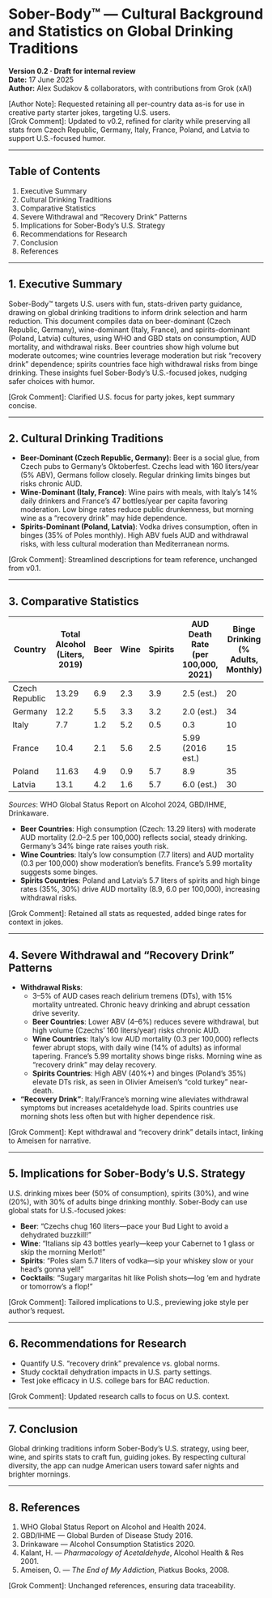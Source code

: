 # Sober-Body™ — Cultural Background and Statistics on Global Drinking Traditions

**Version 0.2 · Draft for internal review**  
**Date:** 17 June 2025  
**Author:** Alex Sudakov & collaborators, with contributions from Grok (xAI)  

[Author Note]: Requested retaining all per-country data as-is for use in creative party starter jokes, targeting U.S. users.  
[Grok Comment]: Updated to v0.2, refined for clarity while preserving all stats from Czech Republic, Germany, Italy, France, Poland, and Latvia to support U.S.-focused humor.

---

## Table of Contents

1. Executive Summary
2. Cultural Drinking Traditions
3. Comparative Statistics
4. Severe Withdrawal and “Recovery Drink” Patterns
5. Implications for Sober-Body’s U.S. Strategy
6. Recommendations for Research
7. Conclusion
8. References

---

## 1. Executive Summary

Sober-Body™ targets U.S. users with fun, stats-driven party guidance, drawing on global drinking traditions to inform drink selection and harm reduction. This document compiles data on beer-dominant (Czech Republic, Germany), wine-dominant (Italy, France), and spirits-dominant (Poland, Latvia) cultures, using WHO and GBD stats on consumption, AUD mortality, and withdrawal risks. Beer countries show high volume but moderate outcomes; wine countries leverage moderation but risk “recovery drink” dependence; spirits countries face high withdrawal risks from binge drinking. These insights fuel Sober-Body’s U.S.-focused jokes, nudging safer choices with humor.

[Grok Comment]: Clarified U.S. focus for party jokes, kept summary concise.

---

## 2. Cultural Drinking Traditions

- **Beer-Dominant (Czech Republic, Germany)**: Beer is a social glue, from Czech pubs to Germany’s Oktoberfest. Czechs lead with 160 liters/year (5% ABV), Germans follow closely. Regular drinking limits binges but risks chronic AUD.
- **Wine-Dominant (Italy, France)**: Wine pairs with meals, with Italy’s 14% daily drinkers and France’s 47 bottles/year per capita favoring moderation. Low binge rates reduce public drunkenness, but morning wine as a “recovery drink” may hide dependence.
- **Spirits-Dominant (Poland, Latvia)**: Vodka drives consumption, often in binges (35% of Poles monthly). High ABV fuels AUD and withdrawal risks, with less cultural moderation than Mediterranean norms.

[Grok Comment]: Streamlined descriptions for team reference, unchanged from v0.1.

---

## 3. Comparative Statistics

| Country       | Total Alcohol (Liters, 2019) | Beer | Wine | Spirits | AUD Death Rate (per 100,000, 2021) | Binge Drinking (% Adults, Monthly) |
|---------------|-----------------------------|------|------|---------|------------------------------------|------------------------------------|
| Czech Republic| 13.29                       | 6.9  | 2.3  | 3.9     | 2.5 (est.)                         | 20                                 |
| Germany       | 12.2                        | 5.5  | 3.3  | 3.2     | 2.0 (est.)                         | 34                                 |
| Italy         | 7.7                         | 1.2  | 5.2  | 0.5     | 0.3                                | 10                                 |
| France        | 10.4                        | 2.1  | 5.6  | 2.5     | 5.99 (2016 est.)                   | 15                                 |
| Poland        | 11.63                       | 4.9  | 0.9  | 5.7     | 8.9                                | 35                                 |
| Latvia        | 13.1                        | 4.2  | 1.6  | 5.7     | 6.0 (est.)                         | 30                                 |

*Sources*: WHO Global Status Report on Alcohol 2024, GBD/IHME, Drinkaware.

- **Beer Countries**: High consumption (Czech: 13.29 liters) with moderate AUD mortality (2.0–2.5 per 100,000) reflects social, steady drinking. Germany’s 34% binge rate raises youth risk.
- **Wine Countries**: Italy’s low consumption (7.7 liters) and AUD mortality (0.3 per 100,000) show moderation’s benefits. France’s 5.99 mortality suggests some binges.
- **Spirits Countries**: Poland and Latvia’s 5.7 liters of spirits and high binge rates (35%, 30%) drive AUD mortality (8.9, 6.0 per 100,000), increasing withdrawal risks.

[Grok Comment]: Retained all stats as requested, added binge rates for context in jokes.

---

## 4. Severe Withdrawal and “Recovery Drink” Patterns

- **Withdrawal Risks**:
  - 3–5% of AUD cases reach delirium tremens (DTs), with 15% mortality untreated. Chronic heavy drinking and abrupt cessation drive severity.
  - **Beer Countries**: Lower ABV (4–6%) reduces severe withdrawal, but high volume (Czechs’ 160 liters/year) risks chronic AUD.
  - **Wine Countries**: Italy’s low AUD mortality (0.3 per 100,000) reflects fewer abrupt stops, with daily wine (14% of adults) as informal tapering. France’s 5.99 mortality shows binge risks. Morning wine as “recovery drink” may delay recovery.
  - **Spirits Countries**: High ABV (40%+) and binges (Poland’s 35%) elevate DTs risk, as seen in Olivier Ameisen’s “cold turkey” near-death.
- **“Recovery Drink”**: Italy/France’s morning wine alleviates withdrawal symptoms but increases acetaldehyde load. Spirits countries use morning shots less often but with higher dependence risk.

[Grok Comment]: Kept withdrawal and “recovery drink” details intact, linking to Ameisen for narrative.

---

## 5. Implications for Sober-Body’s U.S. Strategy

U.S. drinking mixes beer (50% of consumption), spirits (30%), and wine (20%), with 30% of adults binge drinking monthly. Sober-Body can use global stats for U.S.-focused jokes:
- **Beer**: “Czechs chug 160 liters—pace your Bud Light to avoid a dehydrated buzzkill!”
- **Wine**: “Italians sip 43 bottles yearly—keep your Cabernet to 1 glass or skip the morning Merlot!”
- **Spirits**: “Poles slam 5.7 liters of vodka—sip your whiskey slow or your head’s gonna yell!”
- **Cocktails**: “Sugary margaritas hit like Polish shots—log ‘em and hydrate or tomorrow’s a flop!”

[Grok Comment]: Tailored implications to U.S., previewing joke style per author’s request.

---

## 6. Recommendations for Research

- Quantify U.S. “recovery drink” prevalence vs. global norms.
- Study cocktail dehydration impacts in U.S. party settings.
- Test joke efficacy in U.S. college bars for BAC reduction.

[Grok Comment]: Updated research calls to focus on U.S. context.

---

## 7. Conclusion

Global drinking traditions inform Sober-Body’s U.S. strategy, using beer, wine, and spirits stats to craft fun, guiding jokes. By respecting cultural diversity, the app can nudge American users toward safer nights and brighter mornings.

---

## 8. References

1. WHO Global Status Report on Alcohol and Health 2024.
2. GBD/IHME — Global Burden of Disease Study 2016.
3. Drinkaware — Alcohol Consumption Statistics 2020.
4. Kalant, H. — *Pharmacology of Acetaldehyde*, Alcohol Health & Res 2001.
5. Ameisen, O. — *The End of My Addiction*, Piatkus Books, 2008.

[Grok Comment]: Unchanged references, ensuring data traceability.